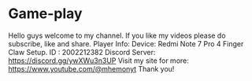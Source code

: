 # Game-play
Hello guys welcome to my channel. If you like my videos please do subscribe, like and share.  Player Info:  Device: Redmi Note 7 Pro  4 Finger Claw  Setup. ID : 2002212382  Discord Server: https://discord.gg/ywXWu3n3UP  Visit my site for more: https://www.youtube.com/@mhemonyt Thank you!
